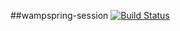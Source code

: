 ##wampspring-session
[![Build Status](https://api.travis-ci.org/ralscha/wampspring-session.png)](http://travis-ci.org/ralscha/wampspring-session)


